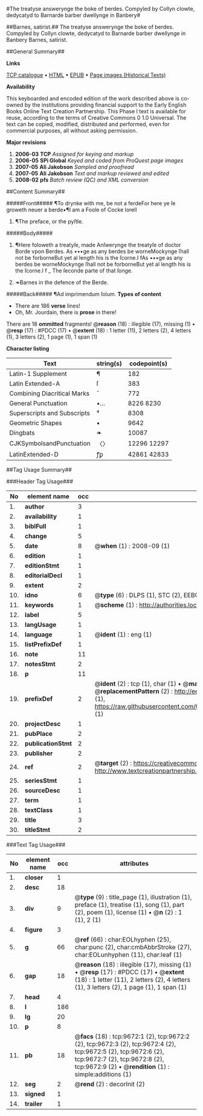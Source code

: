 #The treatyse answerynge the boke of berdes. Compyled by Collyn clowte, dedycatyd to Barnarde barber dwellynge in Banbery#

##Barnes, satirist.##
The treatyse answerynge the boke of berdes. Compyled by Collyn clowte, dedycatyd to Barnarde barber dwellynge in Banbery
Barnes, satirist.

##General Summary##

**Links**

[TCP catalogue](http://www.ota.ox.ac.uk/tcp/)  • 
[HTML](http://tei.it.ox.ac.uk/tcp/Texts-HTML/free/A04/A04524.html)  • 
[EPUB](http://tei.it.ox.ac.uk/tcp/Texts-EPUB/free/A04/A04524.epub) • 
[Page images (Historical Texts)](https://data.historicaltexts.jisc.ac.uk/view?pubId=eebo-99844826e&pageId=eebo-99844826e-9672-1)

**Availability**

This keyboarded and encoded edition of the
	       work described above is co-owned by the institutions
	       providing financial support to the Early English Books
	       Online Text Creation Partnership. This Phase I text is
	       available for reuse, according to the terms of Creative
	       Commons 0 1.0 Universal. The text can be copied,
	       modified, distributed and performed, even for
	       commercial purposes, all without asking permission.

**Major revisions**

1. __2006-03__ __TCP__ *Assigned for keying and markup*
1. __2006-05__ __SPi Global__ *Keyed and coded from ProQuest page images*
1. __2007-05__ __Ali Jakobson__ *Sampled and proofread*
1. __2007-05__ __Ali Jakobson__ *Text and markup reviewed and edited*
1. __2008-02__ __pfs__ *Batch review (QC) and XML conversion*

##Content Summary##

#####Front#####
¶To drynke with me, be not a ferdeFor here ye ſe groweth neuer a berde▪¶I am a Foole of Cocke lorell
1. ¶The preface, or the pyſtle.

#####Body#####

1. ¶Here foloweth a treatyſe, made Anſwerynge the treatyſe of doctor Borde vpon Berdes.
As •••ge as any berdes be worneMockynge ſhall not be forborneBut yet al length his is the ſcorne.I fAs •••ge as any berdes be worneMockynge ſhall not be forborneBut yet al length his is the ſcorne.I f
    _ The ſeconde parte of that ſonge.

1. ❧Barnes in the defence of the Berde.

#####Back#####
¶Ad imprimendum ſolum.
**Types of content**

  * There are 186 **verse** lines!
  * Oh, Mr. Jourdain, there is **prose** in there!

There are 18 **ommitted** fragments! 
 @__reason__ (18) : illegible (17), missing (1)  •  @__resp__ (17) : #PDCC (17)  •  @__extent__ (18) : 1 letter (11), 2 letters (2), 4 letters (1), 3 letters (2), 1 page (1), 1 span (1)

**Character listing**


|Text|string(s)|codepoint(s)|
|---|---|---|
|Latin-1 Supplement|¶|182|
|Latin Extended-A|ſ|383|
|Combining             Diacritical Marks|̄|772|
|General Punctuation|•…|8226 8230|
|Superscripts             and Subscripts|⁴|8308|
|Geometric Shapes|▪|9642|
|Dingbats|❧|10087|
|CJKSymbolsandPunctuation|〈〉|12296 12297|
|LatinExtended-D|ꝭꝑ|42861 42833|

##Tag Usage Summary##

###Header Tag Usage###

|No|element name|occ|attributes|
|---|---|---|---|
|1.|__author__|3||
|2.|__availability__|1||
|3.|__biblFull__|1||
|4.|__change__|5||
|5.|__date__|8| @__when__ (1) : 2008-09 (1)|
|6.|__edition__|1||
|7.|__editionStmt__|1||
|8.|__editorialDecl__|1||
|9.|__extent__|2||
|10.|__idno__|6| @__type__ (6) : DLPS (1), STC (2), EEBO-CITATION (1), PROQUEST (1), VID (1)|
|11.|__keywords__|1| @__scheme__ (1) : http://authorities.loc.gov/ (1)|
|12.|__label__|5||
|13.|__langUsage__|1||
|14.|__language__|1| @__ident__ (1) : eng (1)|
|15.|__listPrefixDef__|1||
|16.|__note__|11||
|17.|__notesStmt__|2||
|18.|__p__|11||
|19.|__prefixDef__|2| @__ident__ (2) : tcp (1), char (1)  •  @__matchPattern__ (2) : ([0-9\-]+):([0-9IVX]+) (1), (.+) (1)  •  @__replacementPattern__ (2) : http://eebo.chadwyck.com/downloadtiff?vid=$1&page=$2 (1), https://raw.githubusercontent.com/textcreationpartnership/Texts/master/tcpchars.xml#$1 (1)|
|20.|__projectDesc__|1||
|21.|__pubPlace__|2||
|22.|__publicationStmt__|2||
|23.|__publisher__|2||
|24.|__ref__|2| @__target__ (2) : https://creativecommons.org/publicdomain/zero/1.0/ (1), http://www.textcreationpartnership.org/docs/. (1)|
|25.|__seriesStmt__|1||
|26.|__sourceDesc__|1||
|27.|__term__|1||
|28.|__textClass__|1||
|29.|__title__|3||
|30.|__titleStmt__|2||


###Text Tag Usage###

|No|element name|occ|attributes|
|---|---|---|---|
|1.|__closer__|1||
|2.|__desc__|18||
|3.|__div__|9| @__type__ (9) : title_page (1), illustration (1), preface (1), treatise (1), song (1), part (2), poem (1), license (1)  •  @__n__ (2) : 1 (1), 2 (1)|
|4.|__figure__|3||
|5.|__g__|66| @__ref__ (66) : char:EOLhyphen (25), char:punc (2), char:cmbAbbrStroke (27), char:EOLunhyphen (11), char:leaf (1)|
|6.|__gap__|18| @__reason__ (18) : illegible (17), missing (1)  •  @__resp__ (17) : #PDCC (17)  •  @__extent__ (18) : 1 letter (11), 2 letters (2), 4 letters (1), 3 letters (2), 1 page (1), 1 span (1)|
|7.|__head__|4||
|8.|__l__|186||
|9.|__lg__|20||
|10.|__p__|8||
|11.|__pb__|18| @__facs__ (18) : tcp:9672:1 (2), tcp:9672:2 (2), tcp:9672:3 (2), tcp:9672:4 (2), tcp:9672:5 (2), tcp:9672:6 (2), tcp:9672:7 (2), tcp:9672:8 (2), tcp:9672:9 (2)  •  @__rendition__ (1) : simple:additions (1)|
|12.|__seg__|2| @__rend__ (2) : decorInit (2)|
|13.|__signed__|1||
|14.|__trailer__|1||
